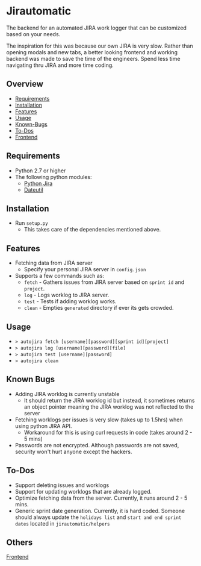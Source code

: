 # Jirautomatic
  The backend for an automated JIRA work logger that can be customized based on your needs.
  
  The inspiration for this was because our own JIRA is very slow. Rather than opening modals and new tabs, a better looking frontend and working backend was made to save the time of the engineers. Spend less time navigating thru JIRA and more time coding.

## Overview
  * [Requirements](#requirements)
  * [Installation](#installation)
  * [Features](#features)
  * [Usage](#usage)
  * [Known-Bugs](#known-bugs)
  * [To-Dos](#to-dos)
  * [Frontend](#frontend)

## Requirements
  * Python 2.7 or higher
  * The following python modules:
    - [Python Jira][pythonjira]
    - [Dateutil][dateutil]

## Installation
  * Run `setup.py`
    - This takes care of the dependencies mentioned above.

## Features
  * Fetching data from JIRA server
    - Specify your personal JIRA server in `config.json`
  * Supports a few commands such as:
    - `fetch` - Gathers issues from JIRA server based on `sprint id` and `project`.
    - `log` - Logs worklog to JIRA server.
    - `test` - Tests if adding worklog works.
    - `clean` - Empties `generated` directory if ever its gets crowded.

## Usage
  * `> autojira fetch [username][password][sprint id][project]`
  * `> autojira log [username][password][file]`
  * `> autojira test [username][password]`
  * `> autojira clean`

## Known Bugs
  * Adding JIRA worklog is currently unstable
    - It should return the JIRA worklog id but instead, it sometimes returns an object pointer meaning the JIRA worklog was not reflected to the server
  * Fetching worklogs per issues is very slow (takes up to 1.5hrs) when using python JIRA API.
    - Workaround for this is using curl requests in code (takes around 2 - 5 mins)
  * Passwords are not encrypted. Although passwords are not saved, security won't hurt anyone except the hackers.
  
## To-Dos
  * Support deleting issues and worklogs
  * Support for updating worklogs that are already logged.
  * Optimize fetching data from the server. Currently, it runs around 2 - 5 mins.
  * Generic sprint date generation. Currently, it is hard coded. Someone should always update the `holidays list` and `start and end sprint dates` located in `jirautomatic/helpers`

## Others
  [Frontend][frontend]
  
[pythonjira]: https://pypi.python.org/pypi/jira/
[dateutil]: https://labix.org/python-dateutil
[frontend]: http://esmz01.emea.nsn-net.net/jdecena/AutoJiraLogger
